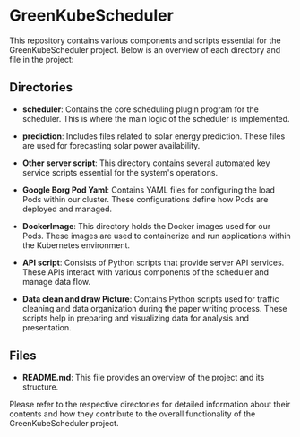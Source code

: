 # GreenKubeScheduler

This repository contains various components and scripts essential for the GreenKubeScheduler project. Below is an overview of each directory and file in the project:

## Directories

- **scheduler**: Contains the core scheduling plugin program for the scheduler. This is where the main logic of the scheduler is implemented.

- **prediction**: Includes files related to solar energy prediction. These files are used for forecasting solar power availability.

- **Other server script**: This directory contains several automated key service scripts essential for the system's operations.

- **Google Borg Pod Yaml**: Contains YAML files for configuring the load Pods within our cluster. These configurations define how Pods are deployed and managed.

- **DockerImage**: This directory holds the Docker images used for our Pods. These images are used to containerize and run applications within the Kubernetes environment.

- **API script**: Consists of Python scripts that provide server API services. These APIs interact with various components of the scheduler and manage data flow.

- **Data clean and draw Picture**: Contains Python scripts used for traffic cleaning and data organization during the paper writing process. These scripts help in preparing and visualizing data for analysis and presentation.

## Files

- **README.md**: This file provides an overview of the project and its structure.

Please refer to the respective directories for detailed information about their contents and how they contribute to the overall functionality of the GreenKubeScheduler project.
